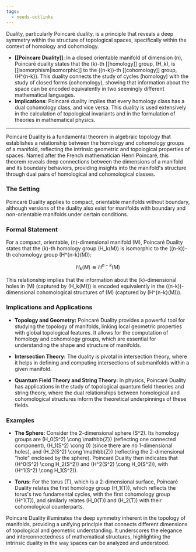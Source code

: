 ```yaml
---
tags:
  - needs-outlinks
---
```

Duality, particularly Poincaré duality, is a principle that reveals a deep symmetry within the structure of topological spaces, specifically within the context of homology and cohomology.

- **[[Poincare Duality]]**: In a closed orientable manifold of dimension \(n\), Poincaré duality states that the \(k\)-th [[homology]] group, \(H_k\), is [[isomorphism|isomorphic]] to the \((n-k)\)-th [[cohomology]] group, \(H^{n-k}\). This duality connects the study of cycles (homology) with the study of closed forms (cohomology), showing that information about the space can be encoded equivalently in two seemingly different mathematical languages.
- **Implications**: Poincaré duality implies that every homology class has a dual cohomology class, and vice versa. This duality is used extensively in the calculation of topological invariants and in the formulation of theories in mathematical physics.
---
Poincaré Duality is a fundamental theorem in algebraic topology that establishes a relationship between the homology and cohomology groups of a manifold, reflecting the intrinsic geometric and topological properties of spaces. Named after the French mathematician Henri Poincaré, this theorem reveals deep connections between the dimensions of a manifold and its boundary behaviors, providing insights into the manifold's structure through dual pairs of homological and cohomological classes.

### The Setting

Poincaré Duality applies to compact, orientable manifolds without boundary, although versions of the duality also exist for manifolds with boundary and non-orientable manifolds under certain conditions.

### Formal Statement

For a compact, orientable, \(n\)-dimensional manifold \(M\), Poincaré Duality states that the \(k\)-th homology group \(H_k(M)\) is isomorphic to the \((n-k)\)-th cohomology group \(H^{n-k}(M)\):

$$
H_k(M) \cong H^{n-k}(M)
$$

This relationship implies that the information about the \(k\)-dimensional holes in \(M\) (captured by \(H_k(M)\)) is encoded equivalently in the \((n-k)\)-dimensional cohomological structures of \(M\) (captured by \(H^{n-k}(M)\)).

### Implications and Applications

- **Topology and Geometry:** Poincaré Duality provides a powerful tool for studying the topology of manifolds, linking local geometric properties with global topological features. It allows for the computation of homology and cohomology groups, which are essential for understanding the shape and structure of manifolds.
  
- **Intersection Theory:** The duality is pivotal in intersection theory, where it helps in defining and computing intersections of submanifolds within a given manifold.
  
- **Quantum Field Theory and String Theory:** In physics, Poincaré Duality has applications in the study of topological quantum field theories and string theory, where the dual relationships between homological and cohomological structures inform the theoretical underpinnings of these fields.

### Examples

- **The Sphere:** Consider the 2-dimensional sphere \(S^2\). Its homology groups are \(H_0(S^2) \cong \mathbb{Z}\) (reflecting one connected component), \(H_1(S^2) \cong 0\) (since there are no 1-dimensional holes), and \(H_2(S^2) \cong \mathbb{Z}\) (reflecting the 2-dimensional "hole" enclosed by the sphere). Poincaré Duality then indicates that \(H^0(S^2) \cong H_2(S^2)\) and \(H^2(S^2) \cong H_0(S^2)\), with \(H^1(S^2) \cong H_1(S^2)\).

- **Torus:** For the torus \(T\), which is a 2-dimensional surface, Poincaré Duality relates the first homology group \(H_1(T)\), which reflects the torus's two fundamental cycles, with the first cohomology group \(H^1(T)\), and similarly relates \(H_0(T)\) and \(H_2(T)\) with their cohomological counterparts.

Poincaré Duality illuminates the deep symmetry inherent in the topology of manifolds, providing a unifying principle that connects different dimensions of topological and geometric understanding. It underscores the elegance and interconnectedness of mathematical structures, highlighting the intrinsic duality in the way spaces can be analyzed and understood.